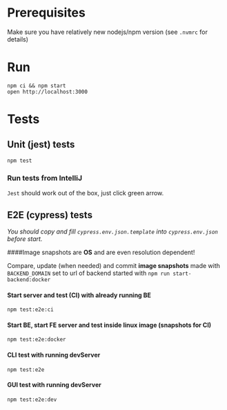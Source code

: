 # Prerequisites

Make sure you have relatively new nodejs/npm version (see `.nvmrc` for details)

# Run

```
npm ci && npm start
open http://localhost:3000
```

# Tests

## Unit (jest) tests

```npm test```

### Run tests from IntelliJ

`Jest` should work out of the box, just click green arrow.

## E2E (cypress) tests
_You should copy and fill `cypress.env.json.template` into `cypress.env.json` before start._

####Image snapshots are **OS** and are even resolution dependent!

Compare, update (when needed) and commit **image snapshots** made with `BACKEND_DOMAIN` set to url of backend started with `npm run start-backend:docker`

#### Start server and test (CI) with already running BE

```npm test:e2e:ci```

#### Start BE, start FE server and test inside linux image (snapshots for **CI**) 

```npm test:e2e:docker```

#### CLI test with running devServer
```npm test:e2e```

#### GUI test with running devServer
```npm test:e2e:dev```
